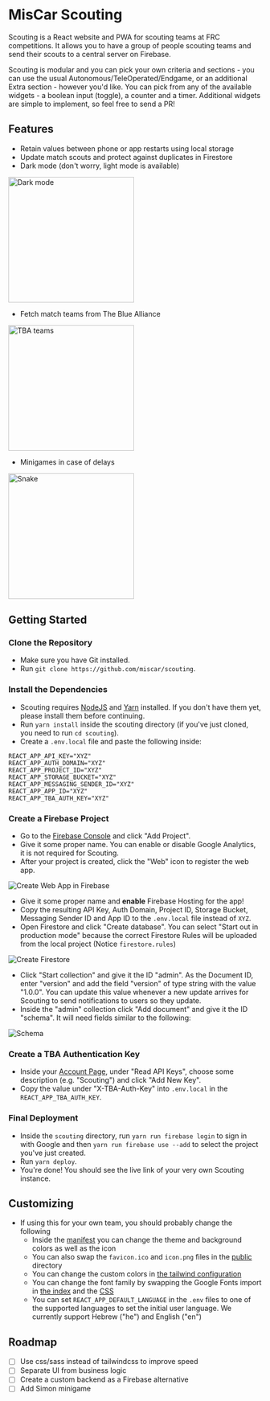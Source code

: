 # MisCar Scouting

Scouting is a React website and PWA for scouting teams at FRC competitions. It allows you to have a group of people scouting teams and send their scouts to a central server on Firebase.

Scouting is modular and you can pick your own criteria and sections - you can use the usual Autonomous/TeleOperated/Endgame, or an additional Extra section - however you'd like. You can pick from any of the available widgets - a boolean input (toggle), a counter and a timer. Additional widgets are simple to implement, so feel free to send a PR!

## Features

-   Retain values between phone or app restarts using local storage
-   Update match scouts and protect against duplicates in Firestore
-   Dark mode (don't worry, light mode is available)

<img src="docs/main.png" alt="Dark mode" width="250" />

-   Fetch match teams from The Blue Alliance

<img src="docs/teams.png" alt="TBA teams" width="250" />

-   Minigames in case of delays

<img src="docs/snake.png" alt="Snake" width="250" />

## Getting Started

### Clone the Repository

-   Make sure you have Git installed.
-   Run `git clone https://github.com/miscar/scouting`.

### Install the Dependencies

-   Scouting requires [NodeJS](https://nodejs.org/en/download) and [Yarn](https://yarnpkg.com/lang/en/docs/install) installed. If you don't have them yet, please install them before continuing.
-   Run `yarn install` inside the scouting directory (if you've just cloned, you need to run `cd scouting`).
-   Create a `.env.local` file and paste the following inside:

```
REACT_APP_API_KEY="XYZ"
REACT_APP_AUTH_DOMAIN="XYZ"
REACT_APP_PROJECT_ID="XYZ"
REACT_APP_STORAGE_BUCKET="XYZ"
REACT_APP_MESSAGING_SENDER_ID="XYZ"
REACT_APP_APP_ID="XYZ"
REACT_APP_TBA_AUTH_KEY="XYZ"
```

### Create a Firebase Project

-   Go to the [Firebase Console](https://console.firebase.google.com) and click "Add Project".
-   Give it some proper name. You can enable or disable Google Analytics, it is not required for Scouting.
-   After your project is created, click the "Web" icon to register the web app.

![Create Web App in Firebase](docs/create_web_app_in_firebase.png)

-   Give it some proper name and **enable** Firebase Hosting for the app!
-   Copy the resulting API Key, Auth Domain, Project ID, Storage Bucket, Messaging Sender ID and App ID to the `.env.local` file instead of `XYZ`.
-   Open Firestore and click "Create database". You can select "Start out in production mode" because the correct Firestore Rules will be uploaded from the local project (Notice `firestore.rules`)

![Create Firestore](docs/create_firestore.png)

-   Click "Start collection" and give it the ID "admin". As the Document ID, enter "version" and add the field "version" of type string with the value "1.0.0". You can update this value whenever a new update arrives for Scouting to send notifications to users so they update.
-   Inside the "admin" collection click "Add document" and give it the ID "schema". It will need fields similar to the following:

![Schema](docs/schema.png)

### Create a TBA Authentication Key

-   Inside your [Account Page](https://www.thebluealliance.com/account), under "Read API Keys", choose some description (e.g. "Scouting") and click "Add New Key".
-   Copy the value under "X-TBA-Auth-Key" into `.env.local` in the `REACT_APP_TBA_AUTH_KEY`.

### Final Deployment

-   Inside the `scouting` directory, run `yarn run firebase login` to sign in with Google and then `yarn run firebase use --add` to select the project you've just created.
-   Run `yarn deploy`.
-   You're done! You should see the live link of your very own Scouting instance.

## Customizing

-   If using this for your own team, you should probably change the following
    -   Inside the [manifest](./public/manifest.json) you can change the theme and background colors as well as the icon
    -   You can also swap the `favicon.ico` and `icon.png` files in the [public](./public) directory
    -   You can change the custom colors in [the tailwind configuration](./tailwind.config.js)
    -   You can change the font family by swapping the Google Fonts import in [the index](./public/index.html) and the [CSS](./src/index.css)
    -   You can set `REACT_APP_DEFAULT_LANGUAGE` in the `.env` files to one of the supported languages to set the initial user language. We currently support Hebrew ("he") and English ("en")

## Roadmap

-   [ ] Use css/sass instead of tailwindcss to improve speed
-   [ ] Separate UI from business logic
-   [ ] Create a custom backend as a Firebase alternative
-   [ ] Add Simon minigame
